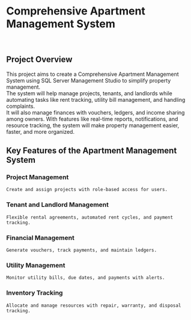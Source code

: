 # Comprehensive Apartment Management System
									 
<br>

## Project Overview
This project aims to create a Comprehensive Apartment Management System using SQL Server Management Studio to simplify property management. <br>
The system will help manage projects, tenants, and landlords while automating tasks like rent tracking, utility bill management, and handling complaints.<br>
It will also manage finances with vouchers, ledgers, and income sharing among owners. With features like real-time reports, notifications, and resource tracking, the system will make property management easier, faster, and more organized.

## Key Features of the Apartment Management System

### Project Management <br>
    Create and assign projects with role-based access for users.
### Tenant and Landlord Management <br>
    Flexible rental agreements, automated rent cycles, and payment tracking.
### Financial Management <br>
    Generate vouchers, track payments, and maintain ledgers.
### Utility Management <br>
    Monitor utility bills, due dates, and payments with alerts.
### Inventory Tracking <br>
    Allocate and manage resources with repair, warranty, and disposal tracking.
<br>
